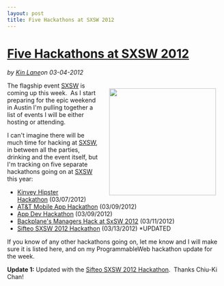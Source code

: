 ---layout: posttitle: Five Hackathons at SXSW 2012---<h1 class="title"><a href="#" rel="bookmark" title="Five Hackathons at SXSW 2012">Five Hackathons at SXSW 2012</a></h1><i><span class="small">by</span> <a href="https://plus.google.com/106460238807821851374" rel="author">Kin Lane</a><span class="small">on</span> <span class="post-date">03-04-2012</span></i><p></p><p><a href="http://sxsw.com/"><img style="padding: 15px;" src="http://kinlane-productions.s3.amazonaws.com/events/sxsw_2012_logo.png" alt="" width="250" align="right" /></a></p>
<p>The flagship event <a href="http://sxsw.com/">SXSW</a> is coming up this week. &nbsp;As I start preparing for the epic weekend in Austin I'm pulling together a list of events I will be either hosting or attending.</p>
<p>I can't imagine there will be much time for hacking at <a href="http://sxsw.com/">SXSW</a>, in between all the parties, drinking and the event itself, but I'm tracking on five separate hackathons going on at <a href="http://sxsw.com/">SXSW</a> this year:</p>
<ul class="mainlist">
<li><a href="/events/kinvey_hipster_hackathon.php">Kinvey Hipster Hackathon</a>&nbsp;(03/07/2012)</li>
<li><a href="/events/att_mobile_app_hackathon__austin_sxsw.php">AT&amp;T Mobile App Hackathon</a>&nbsp;(03/09/2012)</li>
<li><a href="/events/app_dev_hackathon__sxsw.php">App Dev Hackathon</a>&nbsp;(03/09/2012)</li>
<li><a href="/events/backplanes_managers_hack_at_sxsw_2012.php">Backplane's Managers Hack at SxSW 2012</a>&nbsp;(03/11/2012)</li>
<li><a title="Sifteo SXSW 2012 Hackathon" href="/events/sifteo_sxsw_2012_hackathon.php">Sifteo SXSW 2012 Hackathon</a> (03/13/2012) *UPDATED</li>
</ul>
<p>If you know of any other hackathons going on, let me know and I will make sure it is listed here, and on my ProgrammableWeb hackathon update for the week.</p>
<p><strong>Update 1:</strong> Updated with the <a title="Sifteo SXSW 2012 Hackathon" href="/events/sifteo_sxsw_2012_hackathon.php">Sifteo SXSW 2012 Hackathon</a>. &nbsp;Thanks&nbsp;Chiu-Ki Chan!</p>